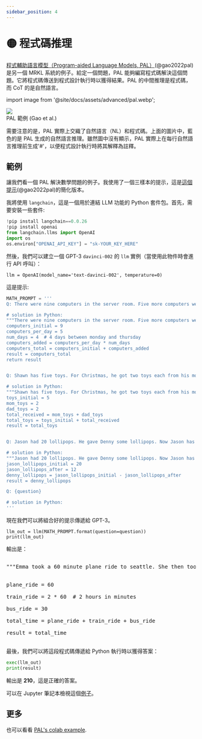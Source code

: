 ```yaml
---
sidebar_position: 4
---
```


# 🟡 程式碼推理

[程式輔助語言模型（Program-aided Language Models, PAL）](https://reasonwithpal.com)(@gao2022pal) 是另一個 MRKL 系統的例子。給定一個問題，PAL 能夠編寫程式碼解決這個問題。它將程式碼傳送到程式設計執行時以獲得結果。PAL 的中間推理是程式碼，而 CoT 的是自然語言。

import image from '@site/docs/assets/advanced/pal.webp';

<div style={{textAlign: 'center'}}>
  <img src={image} style={{width: "500px"}}/>
</div>

<div style={{textAlign: 'center'}}>
PAL 範例 (Gao et al.)
</div>

需要注意的是，PAL 實際上交織了自然語言（NL）和程式碼。上面的圖片中，藍色的是 PAL 生成的自然語言推理。雖然圖中沒有顯示，PAL 實際上在每行自然語言推理前生成'\#'，以便程式設計執行時將其解釋為註釋。

## 範例

讓我們看一個 PAL 解決數學問題的例子。我使用了一個三樣本的提示，這是[這個提示](https://github.com/reasoning-machines/pal/blob/main/pal/prompt/math_prompts.py)(@gao2022pal)的簡化版本。

我將使用 `langchain`，這是一個用於連結 LLM 功能的 Python 套件包。首先，需要安裝一些套件:

```python
!pip install langchain==0.0.26
!pip install openai
from langchain.llms import OpenAI
import os
os.environ["OPENAI_API_KEY"] = "sk-YOUR_KEY_HERE"
```

然後，我們可以建立一個 GPT-3 `davinci-002` 的 `llm` 實例（當使用此物件時會進行 API 呼叫）：
```
llm = OpenAI(model_name='text-davinci-002', temperature=0)
```

這是提示:

```python
MATH_PROMPT = '''
Q: There were nine computers in the server room. Five more computers were installed each day, from monday to thursday. How many computers are now in the server room?

# solution in Python:
"""There were nine computers in the server room. Five more computers were installed each day, from monday to thursday. How many computers are now in the server room?"""
computers_initial = 9
computers_per_day = 5
num_days = 4  # 4 days between monday and thursday
computers_added = computers_per_day * num_days
computers_total = computers_initial + computers_added
result = computers_total
return result


Q: Shawn has five toys. For Christmas, he got two toys each from his mom and dad. How many toys does he have now?

# solution in Python:
"""Shawn has five toys. For Christmas, he got two toys each from his mom and dad. How many toys does he have now?"""
toys_initial = 5
mom_toys = 2
dad_toys = 2
total_received = mom_toys + dad_toys
total_toys = toys_initial + total_received
result = total_toys


Q: Jason had 20 lollipops. He gave Denny some lollipops. Now Jason has 12 lollipops. How many lollipops did Jason give to Denny?

# solution in Python:
"""Jason had 20 lollipops. He gave Denny some lollipops. Now Jason has 12 lollipops. How many lollipops did Jason give to Denny?"""
jason_lollipops_initial = 20
jason_lollipops_after = 12
denny_lollipops = jason_lollipops_initial - jason_lollipops_after
result = denny_lollipops

Q: {question}

# solution in Python:
'''
```

現在我們可以將組合好的提示傳遞給 GPT-3。

```
llm_out = llm(MATH_PROMPT.format(question=question))
print(llm_out)
```

輸出是：

<pre>
<span className="bluegreen-highlight">
"""Emma took a 60 minute plane ride to seattle. She then took a 2 hour train ride to portland, and then a 30 minute bus ride to vancouver. How long did it take her to get to vancouver?"""<br/>

plane_ride = 60<br/>
train_ride = 2 * 60  # 2 hours in minutes<br/>
bus_ride = 30<br/>
total_time = plane_ride + train_ride + bus_ride<br/>
result = total_time
</span>
</pre>

最後，我們可以將這段程式碼傳遞給 Python 執行時以獲得答案：

```python
exec(llm_out)
print(result)
```

輸出是 **210**，這是正確的答案。

可以在 Jupyter 筆記本檢視這個[例子](https://github.com/trigaten/Learn_Prompting/tree/main/docs/code_examples/PAL.ipynb)。

## 更多

也可以看看 [PAL's colab example](https://colab.research.google.com/drive/1u4_RsdI0E79PCMDdcPiJUzYhdnjoXeXc?usp=sharing#scrollTo=Ba0ycacK4i1V).
